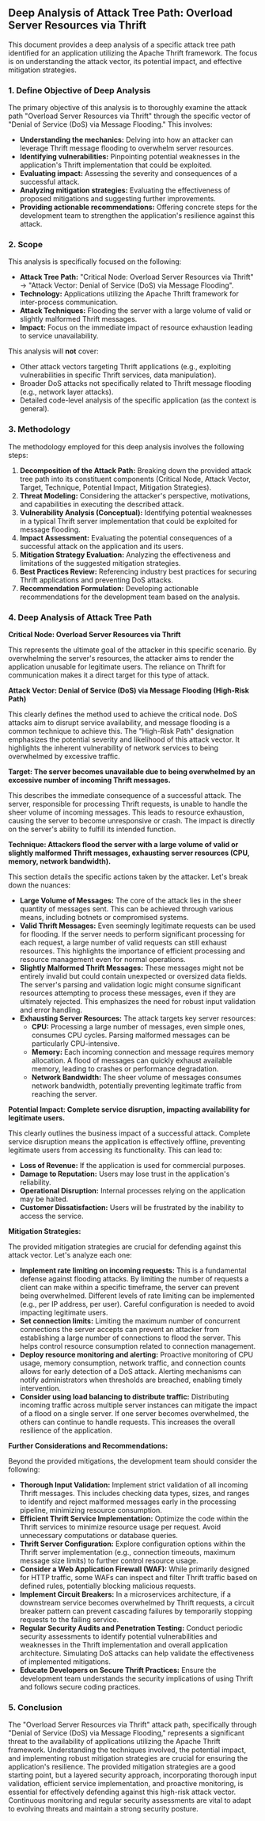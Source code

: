 ## Deep Analysis of Attack Tree Path: Overload Server Resources via Thrift

This document provides a deep analysis of a specific attack tree path identified for an application utilizing the Apache Thrift framework. The focus is on understanding the attack vector, its potential impact, and effective mitigation strategies.

### 1. Define Objective of Deep Analysis

The primary objective of this analysis is to thoroughly examine the attack path "Overload Server Resources via Thrift" through the specific vector of "Denial of Service (DoS) via Message Flooding."  This involves:

* **Understanding the mechanics:**  Delving into how an attacker can leverage Thrift message flooding to overwhelm server resources.
* **Identifying vulnerabilities:** Pinpointing potential weaknesses in the application's Thrift implementation that could be exploited.
* **Evaluating impact:**  Assessing the severity and consequences of a successful attack.
* **Analyzing mitigation strategies:**  Evaluating the effectiveness of proposed mitigations and suggesting further improvements.
* **Providing actionable recommendations:**  Offering concrete steps for the development team to strengthen the application's resilience against this attack.

### 2. Scope

This analysis is specifically focused on the following:

* **Attack Tree Path:**  "Critical Node: Overload Server Resources via Thrift" -> "Attack Vector: Denial of Service (DoS) via Message Flooding".
* **Technology:** Applications utilizing the Apache Thrift framework for inter-process communication.
* **Attack Techniques:**  Flooding the server with a large volume of valid or slightly malformed Thrift messages.
* **Impact:**  Focus on the immediate impact of resource exhaustion leading to service unavailability.

This analysis will **not** cover:

* Other attack vectors targeting Thrift applications (e.g., exploiting vulnerabilities in specific Thrift services, data manipulation).
* Broader DoS attacks not specifically related to Thrift message flooding (e.g., network layer attacks).
* Detailed code-level analysis of the specific application (as the context is general).

### 3. Methodology

The methodology employed for this deep analysis involves the following steps:

1. **Decomposition of the Attack Path:** Breaking down the provided attack tree path into its constituent components (Critical Node, Attack Vector, Target, Technique, Potential Impact, Mitigation Strategies).
2. **Threat Modeling:**  Considering the attacker's perspective, motivations, and capabilities in executing the described attack.
3. **Vulnerability Analysis (Conceptual):**  Identifying potential weaknesses in a typical Thrift server implementation that could be exploited for message flooding.
4. **Impact Assessment:**  Evaluating the potential consequences of a successful attack on the application and its users.
5. **Mitigation Strategy Evaluation:** Analyzing the effectiveness and limitations of the suggested mitigation strategies.
6. **Best Practices Review:**  Referencing industry best practices for securing Thrift applications and preventing DoS attacks.
7. **Recommendation Formulation:**  Developing actionable recommendations for the development team based on the analysis.

### 4. Deep Analysis of Attack Tree Path

**Critical Node: Overload Server Resources via Thrift**

This represents the ultimate goal of the attacker in this specific scenario. By overwhelming the server's resources, the attacker aims to render the application unusable for legitimate users. The reliance on Thrift for communication makes it a direct target for this type of attack.

**Attack Vector: Denial of Service (DoS) via Message Flooding (High-Risk Path)**

This clearly defines the method used to achieve the critical node. DoS attacks aim to disrupt service availability, and message flooding is a common technique to achieve this. The "High-Risk Path" designation emphasizes the potential severity and likelihood of this attack vector. It highlights the inherent vulnerability of network services to being overwhelmed by excessive traffic.

**Target: The server becomes unavailable due to being overwhelmed by an excessive number of incoming Thrift messages.**

This describes the immediate consequence of a successful attack. The server, responsible for processing Thrift requests, is unable to handle the sheer volume of incoming messages. This leads to resource exhaustion, causing the server to become unresponsive or crash. The impact is directly on the server's ability to fulfill its intended function.

**Technique: Attackers flood the server with a large volume of valid or slightly malformed Thrift messages, exhausting server resources (CPU, memory, network bandwidth).**

This section details the specific actions taken by the attacker. Let's break down the nuances:

* **Large Volume of Messages:** The core of the attack lies in the sheer quantity of messages sent. This can be achieved through various means, including botnets or compromised systems.
* **Valid Thrift Messages:**  Even seemingly legitimate requests can be used for flooding. If the server needs to perform significant processing for each request, a large number of valid requests can still exhaust resources. This highlights the importance of efficient processing and resource management even for normal operations.
* **Slightly Malformed Thrift Messages:**  These messages might not be entirely invalid but could contain unexpected or oversized data fields. The server's parsing and validation logic might consume significant resources attempting to process these messages, even if they are ultimately rejected. This emphasizes the need for robust input validation and error handling.
* **Exhausting Server Resources:** The attack targets key server resources:
    * **CPU:** Processing a large number of messages, even simple ones, consumes CPU cycles. Parsing malformed messages can be particularly CPU-intensive.
    * **Memory:**  Each incoming connection and message requires memory allocation. A flood of messages can quickly exhaust available memory, leading to crashes or performance degradation.
    * **Network Bandwidth:**  The sheer volume of messages consumes network bandwidth, potentially preventing legitimate traffic from reaching the server.

**Potential Impact: Complete service disruption, impacting availability for legitimate users.**

This clearly outlines the business impact of a successful attack. Complete service disruption means the application is effectively offline, preventing legitimate users from accessing its functionality. This can lead to:

* **Loss of Revenue:** If the application is used for commercial purposes.
* **Damage to Reputation:**  Users may lose trust in the application's reliability.
* **Operational Disruption:**  Internal processes relying on the application may be halted.
* **Customer Dissatisfaction:**  Users will be frustrated by the inability to access the service.

**Mitigation Strategies:**

The provided mitigation strategies are crucial for defending against this attack vector. Let's analyze each one:

* **Implement rate limiting on incoming requests:** This is a fundamental defense against flooding attacks. By limiting the number of requests a client can make within a specific timeframe, the server can prevent being overwhelmed. Different levels of rate limiting can be implemented (e.g., per IP address, per user). Careful configuration is needed to avoid impacting legitimate users.
* **Set connection limits:** Limiting the maximum number of concurrent connections the server accepts can prevent an attacker from establishing a large number of connections to flood the server. This helps control resource consumption related to connection management.
* **Deploy resource monitoring and alerting:**  Proactive monitoring of CPU usage, memory consumption, network traffic, and connection counts allows for early detection of a DoS attack. Alerting mechanisms can notify administrators when thresholds are breached, enabling timely intervention.
* **Consider using load balancing to distribute traffic:** Distributing incoming traffic across multiple server instances can mitigate the impact of a flood on a single server. If one server becomes overwhelmed, the others can continue to handle requests. This increases the overall resilience of the application.

**Further Considerations and Recommendations:**

Beyond the provided mitigations, the development team should consider the following:

* **Thorough Input Validation:** Implement strict validation of all incoming Thrift messages. This includes checking data types, sizes, and ranges to identify and reject malformed messages early in the processing pipeline, minimizing resource consumption.
* **Efficient Thrift Service Implementation:** Optimize the code within the Thrift services to minimize resource usage per request. Avoid unnecessary computations or database queries.
* **Thrift Server Configuration:**  Explore configuration options within the Thrift server implementation (e.g., connection timeouts, maximum message size limits) to further control resource usage.
* **Consider a Web Application Firewall (WAF):** While primarily designed for HTTP traffic, some WAFs can inspect and filter Thrift traffic based on defined rules, potentially blocking malicious requests.
* **Implement Circuit Breakers:**  In a microservices architecture, if a downstream service becomes overwhelmed by Thrift requests, a circuit breaker pattern can prevent cascading failures by temporarily stopping requests to the failing service.
* **Regular Security Audits and Penetration Testing:**  Conduct periodic security assessments to identify potential vulnerabilities and weaknesses in the Thrift implementation and overall application architecture. Simulating DoS attacks can help validate the effectiveness of implemented mitigations.
* **Educate Developers on Secure Thrift Practices:** Ensure the development team understands the security implications of using Thrift and follows secure coding practices.

### 5. Conclusion

The "Overload Server Resources via Thrift" attack path, specifically through "Denial of Service (DoS) via Message Flooding," represents a significant threat to the availability of applications utilizing the Apache Thrift framework. Understanding the techniques involved, the potential impact, and implementing robust mitigation strategies are crucial for ensuring the application's resilience. The provided mitigation strategies are a good starting point, but a layered security approach, incorporating thorough input validation, efficient service implementation, and proactive monitoring, is essential for effectively defending against this high-risk attack vector. Continuous monitoring and regular security assessments are vital to adapt to evolving threats and maintain a strong security posture.